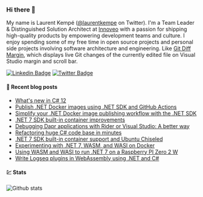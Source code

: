 ### Hi there 👋

My name is Laurent Kempé ([@laurentkempe](https://twitter.com/laurentkempe) on Twitter). I'm a Team Leader & Distinguished Solution Architect at [Innoveo](https://www.innoveo.com/) with a passion for shipping high-quality products by empowering development teams and culture.
I enjoy spending some of my free time in open source projects and personal side projects involving software architecture and engineering. Like [Git Diff Margin](https://github.com/laurentkempe/GitDiffMargin/), which displays live Git changes of the currently edited file on Visual Studio margin and scroll bar.

[![Linkedin Badge](https://img.shields.io/badge/-LinkedIn-blue?style=flat-square&logo=Linkedin&logoColor=white&link=https://www.linkedin.com/in/laurentkempe/)](https://www.linkedin.com/in/laurentkempe/)
[![Twitter Badge](https://img.shields.io/badge/-Twitter-1ca0f1?style=flat-square&labelColor=1ca0f1&logo=twitter&logoColor=white&link=https://twitter.com/laurentkempe)](https://twitter.com/laurentkempe)


#### 📗 Recent blog posts
<!--START_SECTION:feed-->
* [What&#39;s new in C# 12](https:&#x2F;&#x2F;laurentkempe.com&#x2F;2023&#x2F;11&#x2F;14&#x2F;whats-new-in-csharp-12&#x2F;)
* [Publish .NET Docker images using .NET SDK and GitHub Actions](https:&#x2F;&#x2F;laurentkempe.com&#x2F;2023&#x2F;10&#x2F;30&#x2F;publish-dotnet-docker-images-using-dotnet-sdk-and-github-actions&#x2F;)
* [Simplify your .NET Docker image publishing workflow with the .NET SDK](https:&#x2F;&#x2F;laurentkempe.com&#x2F;2023&#x2F;10&#x2F;24&#x2F;simplify-your-dotnet-docker-image-publishing-workflow-with-the-dotnet-sdk&#x2F;)
* [.NET 7 SDK built-in container improvements](https:&#x2F;&#x2F;laurentkempe.com&#x2F;2023&#x2F;03&#x2F;13&#x2F;dotnet-7-sdk-built-in-container-improvements&#x2F;)
* [Debugging Dapr applications with Rider or Visual Studio: A better way](https:&#x2F;&#x2F;laurentkempe.com&#x2F;2023&#x2F;02&#x2F;27&#x2F;debugging-dapr-applications-with-rider-or-visual-studio-a-better-way&#x2F;)
* [Refactoring huge C# code base in minutes](https:&#x2F;&#x2F;laurentkempe.com&#x2F;2023&#x2F;02&#x2F;20&#x2F;refactoring-huge-csharp-code-base-in-minutes&#x2F;)
* [.NET 7 SDK built-in container support and Ubuntu Chiseled](https:&#x2F;&#x2F;laurentkempe.com&#x2F;2022&#x2F;11&#x2F;14&#x2F;dotnet-7-sdk-built-in-container-support-and-ubuntu-chiseled&#x2F;)
* [Experimenting with .NET 7, WASM, and WASI on Docker](https:&#x2F;&#x2F;laurentkempe.com&#x2F;2022&#x2F;10&#x2F;31&#x2F;experimenting-with-dotnet-7-wasm-and-wasi-on-docker&#x2F;)
* [Using WASM and WASI to run .NET 7 on a Raspberry PI Zero 2 W](https:&#x2F;&#x2F;laurentkempe.com&#x2F;2022&#x2F;10&#x2F;29&#x2F;using-wasm-and-wasi-to-run-dotnet-7-on-a-raspberry-pi-zero-2-w&#x2F;)
* [Write Logseq plugins in WebAssembly using .NET and C#](https:&#x2F;&#x2F;laurentkempe.com&#x2F;2022&#x2F;10&#x2F;12&#x2F;write-logseq-plugins-in-webassembly-using-dotnet-and-csharp&#x2F;)
<!--END_SECTION:feed-->

#### 💹 Stats

![Github stats](https://github-readme-stats.vercel.app/api?username=laurentkempe&show_icons=true&hide_border=true)
<!-- https://github-readme-stats.vercel.app/api/top-langs/?username=clsivo&hide=html&layout=compac -->

<!--
**laurentkempe/laurentkempe** is a ✨ _special_ ✨ repository because its `README.md` (this file) appears on your GitHub profile.

Here are some ideas to get you started:

- 🔭 I’m currently working on ...
- 🌱 I’m currently learning ...
- 👯 I’m looking to collaborate on ...
- 🤔 I’m looking for help with ...
- 💬 Ask me about ...
- 📫 How to reach me: ...
- 😄 Pronouns: ...
- ⚡ Fun fact: ...
-->
